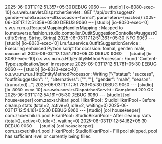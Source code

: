 2025-06-03T17:12:51.357+05:30 DEBUG 9060 --- [studio] [io-8080-exec-10] o.s.web.servlet.DispatcherServlet        : GET "/api/outfit/suggest?gender=male&season=all&occasion=formal", parameters={masked}
2025-06-03T17:12:51.359+05:30 DEBUG 9060 --- [studio] [io-8080-exec-10] s.w.s.m.m.a.RequestMappingHandlerMapping : Mapped to io.metaverse.fashion.studio.controller.OutfitSuggestionController#suggestOutfit(String, String, String)
2025-06-03T17:12:51.363+05:30  INFO 9060 --- [studio] [io-8080-exec-10] i.m.f.s.service.OutfitSuggestionService  : Executing enhanced Python script for occasion: formal, gender: male, season: all
2025-06-03T17:12:51.780+05:30 DEBUG 9060 --- [studio] [io-8080-exec-10] o.s.w.s.m.m.a.HttpEntityMethodProcessor  : Found 'Content-Type:application/json' in response
2025-06-03T17:12:51.781+05:30 DEBUG 9060 --- [studio] [io-8080-exec-10] o.s.w.s.m.m.a.HttpEntityMethodProcessor  : Writing ["{"status": "success", "outfitSuggestion": "", "alternatives": ["", ""], "gender": "male", "season":  (truncated)..."]
2025-06-03T17:12:51.783+05:30 DEBUG 9060 --- [studio] [io-8080-exec-10] o.s.web.servlet.DispatcherServlet        : Completed 200 OK
2025-06-03T17:12:54.161+05:30 DEBUG 9060 --- [studio] [ool housekeeper] com.zaxxer.hikari.pool.HikariPool        : StudioHikariPool - Before cleanup stats (total=2, active=0, idle=2, waiting=0)
2025-06-03T17:12:54.161+05:30 DEBUG 9060 --- [studio] [ool housekeeper] com.zaxxer.hikari.pool.HikariPool        : StudioHikariPool - After cleanup  stats (total=2, active=0, idle=2, waiting=0)
2025-06-03T17:12:54.162+05:30 DEBUG 9060 --- [studio] [ool housekeeper] com.zaxxer.hikari.pool.HikariPool        : StudioHikariPool - Fill pool skipped, pool has sufficient level or currently being filled.

